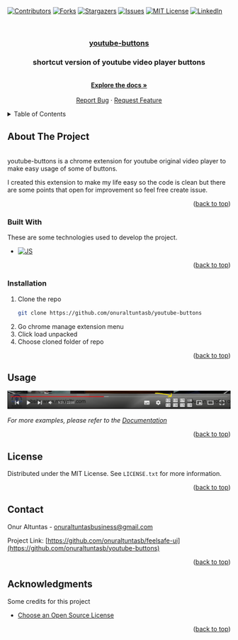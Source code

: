 <a name="readme-top"></a>

[![Contributors][contributors-shield]][contributors-url]
[![Forks][forks-shield]][forks-url]
[![Stargazers][stars-shield]][stars-url]
[![Issues][issues-shield]][issues-url]
[![MIT License][license-shield]][license-url]
[![LinkedIn][linkedin-shield]][linkedin-url]

<!-- PROJECT LOGO -->
<br />
<div align="center">
  <a href="https://github.com/onuraltuntasb/youtube-buttons">
    <h3>youtube-buttons</h3>
  </a>

  <h3 align="center">shortcut version of youtube video player buttons</h3>
  <p align="center">
    <br />
    <a href="https://github.com/onuraltuntasb/youtube-buttons"><strong>Explore the docs »</strong></a>
    <br />
    <br />
    <a href="https://github.com/onuraltuntasb/youtube-buttons/issues">Report Bug</a>
    ·
    <a href="https://github.com/onuraltuntasb/youtube-buttons/issues">Request Feature</a>
  </p>
</div>

<!-- TABLE OF CONTENTS -->
<details>https://github.com/onuraltuntasb/youtube-buttons.git
  <summary>Table of Contents</summary>
  <ol>
    <li>
      <a href="#about-the-project">About The Project</a>
      <ul>
        <li><a href="#built-with">Built With</a></li>
      </ul>
    </li>
    <li>
      <a href="#getting-started">Getting Started</a>
      <ul>
        <li><a href="#prerequisites">Prerequisites</a></li>
        <li><a href="#installation">Installation</a></li>
      </ul>
    </li>
    <li><a href="#usage">Usage</a></li>
    <li><a href="#license">License</a></li>
    <li><a href="#contact">Contact</a></li>
    <li><a href="#acknowledgments">Acknowledgments</a></li>
  </ol>
</details>

<!-- ABOUT THE PROJECT -->

## About The Project

<br/>
youtube-buttons is a chrome extension for youtube original video player to make
easy usage of some of buttons.

I created this extension to make my life easy so the code is clean but there are
some points that open for improvement so feel free create issue.

<p align="right">(<a href="#readme-top">back to top</a>)</p>

### Built With

These are some technologies used to develop the project.

- [![JS][JS.js]][JS-url]

<p align="right">(<a href="#readme-top">back to top</a>)</p>

<!-- GETTING STARTED -->

### Installation

1. Clone the repo
   ```sh
   git clone https://github.com/onuraltuntasb/youtube-buttons
   ```
2. Go chrome manage extension menu
3. Click load unpacked
4. Choose cloned folder of repo

<p align="right">(<a href="#readme-top">back to top</a>)</p>

<!-- USAGE EXAMPLES -->

## Usage

![speed-buttons][speed-buttons]

_For more examples, please refer to the [Documentation](https://github.com/onuraltuntasb/youtube-buttons)_

<p align="right">(<a href="#readme-top">back to top</a>)</p>

<!-- LICENSE -->

## License

Distributed under the MIT License. See `LICENSE.txt` for more information.

<p align="right">(<a href="#readme-top">back to top</a>)</p>

<!-- CONTACT -->

## Contact

Onur Altuntas - onuraltuntasbusiness@gmail.com

Project Link: [https://github.com/onuraltuntasb/feelsafe-ui](https://github.com/onuraltuntasb/youtube-buttons)

<p align="right">(<a href="#readme-top">back to top</a>)</p>

<!-- ACKNOWLEDGMENTS -->

## Acknowledgments

Some credits for this project

- [Choose an Open Source License](https://choosealicense.com)

<p align="right">(<a href="#readme-top">back to top</a>)</p>

[contributors-shield]: https://img.shields.io/github/contributors/onuraltuntasb/youtube-buttons.svg?style=for-the-badge
[contributors-url]: https://github.com/onuraltuntasb/youtube-buttons/graphs/contributors
[forks-shield]: https://img.shields.io/github/forks/onuraltuntasb/youtube-buttons.svg?style=for-the-badge
[forks-url]: https://github.com/onuraltuntasb/youtube-buttons/network/members
[stars-shield]: https://img.shields.io/github/stars/onuraltuntasb/youtube-buttons.svg?style=for-the-badge
[stars-url]: https://github.com/onuraltuntasb/youtube-buttons/stargazers
[issues-shield]: https://img.shields.io/github/issues/onuraltuntasb/youtube-buttons.svg?style=for-the-badge
[issues-url]: https://github.com/onuraltuntasb/youtube-buttons/issues
[license-shield]: https://img.shields.io/github/license/onuraltuntasb/youtube-buttons.svg?style=for-the-badge
[license-url]: https://github.com/onuraltuntasb/youtube-buttons/blob/master/LICENSE.txt
[linkedin-shield]: https://img.shields.io/badge/-LinkedIn-black.svg?style=for-the-badge&logo=linkedin&colorB=555
[linkedin-url]: www.linkedin.com/in/onur-altuntas1
[speed-buttons]: readme-assets/speed-buttons.png
[product-list1-screenshot]: readme-assets/e-commerce-product-list1.png
[JS.js]: https://shields.io/badge/JavaScript-F7DF1E?logo=JavaScript&logoColor=000&style=flat-square
[JS-url]: https://www.w3schools.com/js/
